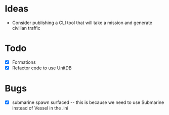 # Ideas

- Consider publishing a CLI tool that will take a mission and generate civilian traffic

# Todo

- [X] Formations
- [X] Refactor code to use UnitDB

# Bugs

- [X] submarine spawn surfaced -- this is because we need to use Submarine instead of
Vessel in the .ini
